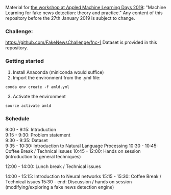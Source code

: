 Material for [the workshop at Appled Machine Learning Days 2019](https://www.appliedmldays.org/): "Machine Learning for fake news detection: theory and practice." Any content of this repository before the 27th January 2019 is subject to change.


### Challenge: 
https://github.com/FakeNewsChallenge/fnc-1
Dataset is provided in this repository.

### Getting started

1. Install Anaconda (miniconda would suffice)
2. Import the environment from the .yml file:

~~~
conda env create -f amld.yml
~~~

3. Activate the environment
~~~
source activate amld
~~~

### Schedule
9:00 - 9:15: Introduction   
9:15 - 9:30: Problem statement     
9:30 - 9:35: Dataset     
9:35 - 10:30: Introduction to Natural Language Processing
10:30 - 10:45: Coffee Break / Technical issues
10:45 - 12:00: Hands on session (introduction to general techniques)

12:00 - 14:00: Lunch break / Technical issues

14:00 - 15:15: Introduction to Neural networks
15:15 - 15:30: Coffee Break / Technical issues
15:30 - end: Discussion / hands on session (modifying/exploring a fake news detection engine)
